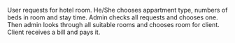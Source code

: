 User requests for hotel room. He/She chooses appartment type, numbers of beds in room and stay time. 
Admin checks all requests and chooses one. Then admin looks through all suitable rooms and chooses room for client. 
Client receives a bill and pays it.
